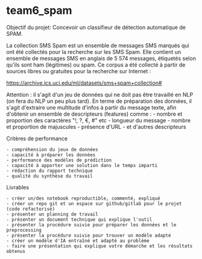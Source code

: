 # team6_spam

Objectif du projet:
Concevoir un classifieur de détection automatique de SPAM.

La collection SMS Spam est un ensemble de messages SMS marqués qui ont été collectés pour la recherche sur les SMS Spam. Elle contient un ensemble de messages SMS en anglais de 5 574 messages, étiquetés selon qu'ils sont ham (légitimes) ou spam.
Ce corpus a été collecté à partir de sources libres ou gratuites pour la recherche sur Internet :

https://archive.ics.uci.edu/ml/datasets/sms+spam+collection#

Attention : il s'agit d'un jeu de données qui ne doit pas être travaillé en NLP (on fera du NLP un peu plus tard).
En terme de préparation des données, il s'agit d'extraire une multitude d'infos à partir du message texte, afin d'obtenir un ensemble de descripteurs (features) comme :
    - nombre et proportion des caractères "!, ?, €, #" etc
    - longueur du message
    - nombre et proportion de majuscules
    - présence d'URL
    - et d'autres descripteurs

Critères de performance

    - compréhension du jeux de données
    - capacité à préparer les données
    - performance des modèles de prédiction
    - capacité à apporter une solution dans le temps imparti
    - rédaction du rapport technique
    - qualité du synthèse du travail

Livrables

    - créer un/des notebook reproductible, commenté, expliqué
    - créer un repo git et un espace sur github/gitlab pour le projet (code refactorisé)
    - présenter un planning de travail
    - présenter un document technique qui explique l'outil
    - présenter la procédure suivie pour préparer les données et le preprocessing
    - présenter la procédure suivie pour trouver un modèle adapté
    - créer un modèle d'IA entraîné et adapté au problème
    - faire une présentation qui explique votre démarche et les résultats obtenus

